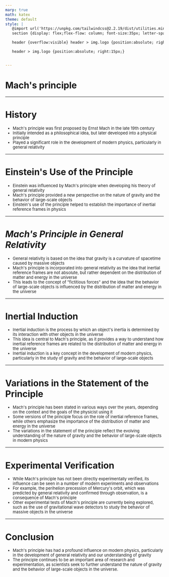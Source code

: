 ```yaml
---
marp: true
math: katex
theme: default
style: |
   @import url('https://unpkg.com/tailwindcss@2.2.19/dist/utilities.min.css');
   section {display: flex;flex-flow: column; font-size:35px; letter-spacing:1.4px;}

   header {overflow:visible} header > img.logo {position:absolute; right:15px;}

   header > img.logo {position:absolute; right:15px;}


---
```

<!-- backgroundColor: white -->
<!-- _class: lead -->

 # Mach's principle

---
<style scoped>p,li {font-size:0.88em}</style>

 # History
- Mach's principle was first proposed by Ernst Mach in the late 19th century
- Initially intended as a philosophical idea, but later developed into a physical principle
- Played a significant role in the development of modern physics, particularly in general relativity


---
<style scoped>p,li {font-size:0.88em}</style>

 # Einstein's Use of the Principle
- Einstein was influenced by Mach's principle when developing his theory of general relativity
- Mach's principle provided a new perspective on the nature of gravity and the behavior of large-scale objects
- Einstein's use of the principle helped to establish the importance of inertial reference frames in physics


---
<style scoped>p,li {font-size:0.88em}</style>

 # _Mach's Principle in General Relativity_

- General relativity is based on the idea that gravity is a curvature of spacetime caused by massive objects
- Mach's principle is incorporated into general relativity as the idea that inertial reference frames are not absolute, but rather dependent on the distribution of matter and energy in the universe
- This leads to the concept of "fictitious forces" and the idea that the behavior of large-scale objects is influenced by the distribution of matter and energy in the universe

---
<style scoped>p,li {font-size:0.88em}</style>

 # Inertial Induction

- Inertial induction is the process by which an object's inertia is determined by its interaction with other objects in the universe
- This idea is central to Mach's principle, as it provides a way to understand how inertial reference frames are related to the distribution of matter and energy in the universe
- Inertial induction is a key concept in the development of modern physics, particularly in the study of gravity and the behavior of large-scale objects

---
<style scoped>p,li {font-size:0.88em}</style>

 # Variations in the Statement of the Principle
- Mach's principle has been stated in various ways over the years, depending on the context and the goals of the physicist using it
- Some versions of the principle focus on the role of inertial reference frames, while others emphasize the importance of the distribution of matter and energy in the universe
- The variations in the statement of the principle reflect the evolving understanding of the nature of gravity and the behavior of large-scale objects in modern physics


---
<style scoped>p,li {font-size:0.88em}</style>

 # Experimental Verification

- While Mach's principle has not been directly experimentally verified, its influence can be seen in a number of modern experiments and observations
- For example, the perihelion precession of Mercury's orbit, which was predicted by general relativity and confirmed through observation, is a consequence of Mach's principle
- Other experimental tests of Mach's principle are currently being explored, such as the use of gravitational wave detectors to study the behavior of massive objects in the universe

---
<style scoped>p,li {font-size:0.92em}</style>

 # Conclusion
- Mach's principle has had a profound influence on modern physics, particularly in the development of general relativity and our understanding of gravity
- The principle continues to be an important area of research and experimentation, as scientists seek to further understand the nature of gravity and the behavior of large-scale objects in the universe.
